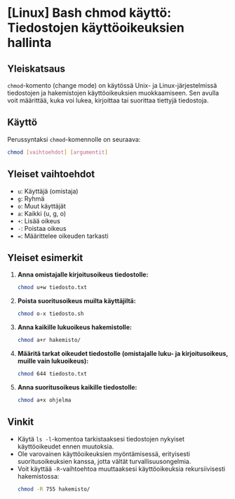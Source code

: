 # [Linux] Bash chmod käyttö: Tiedostojen käyttöoikeuksien hallinta

## Yleiskatsaus
`chmod`-komento (change mode) on käytössä Unix- ja Linux-järjestelmissä tiedostojen ja hakemistojen käyttöoikeuksien muokkaamiseen. Sen avulla voit määrittää, kuka voi lukea, kirjoittaa tai suorittaa tiettyjä tiedostoja.

## Käyttö
Perussyntaksi `chmod`-komennolle on seuraava:

```bash
chmod [vaihtoehdot] [argumentit]
```

## Yleiset vaihtoehdot
- `u`: Käyttäjä (omistaja)
- `g`: Ryhmä
- `o`: Muut käyttäjät
- `a`: Kaikki (u, g, o)
- `+`: Lisää oikeus
- `-`: Poistaa oikeus
- `=`: Määrittelee oikeuden tarkasti

## Yleiset esimerkit
1. **Anna omistajalle kirjoitusoikeus tiedostolle:**
   ```bash
   chmod u+w tiedosto.txt
   ```

2. **Poista suoritusoikeus muilta käyttäjiltä:**
   ```bash
   chmod o-x tiedosto.sh
   ```

3. **Anna kaikille lukuoikeus hakemistolle:**
   ```bash
   chmod a+r hakemisto/
   ```

4. **Määritä tarkat oikeudet tiedostolle (omistajalle luku- ja kirjoitusoikeus, muille vain lukuoikeus):**
   ```bash
   chmod 644 tiedosto.txt
   ```

5. **Anna suoritusoikeus kaikille tiedostolle:**
   ```bash
   chmod a+x ohjelma
   ```

## Vinkit
- Käytä `ls -l`-komentoa tarkistaaksesi tiedostojen nykyiset käyttöoikeudet ennen muutoksia.
- Ole varovainen käyttöoikeuksien myöntämisessä, erityisesti suoritusoikeuksien kanssa, jotta vältät turvallisuusongelmia.
- Voit käyttää `-R`-vaihtoehtoa muuttaaksesi käyttöoikeuksia rekursiivisesti hakemistossa:
  ```bash
  chmod -R 755 hakemisto/
  ```